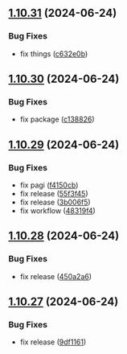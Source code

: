 ## [1.10.31](https://github.com/hattaalfaritzy/hzy-ui/compare/v1.10.30...v1.10.31) (2024-06-24)


### Bug Fixes

* fix things ([c632e0b](https://github.com/hattaalfaritzy/hzy-ui/commit/c632e0b7c5079ee2041010dd1b1d634c081ab647))



## [1.10.30](https://github.com/hattaalfaritzy/hzy-ui/compare/v1.10.29...v1.10.30) (2024-06-24)


### Bug Fixes

* fix package ([c138826](https://github.com/hattaalfaritzy/hzy-ui/commit/c1388263b9b9baeb652561e05fd2654f7022d2ed))



## [1.10.29](https://github.com/hattaalfaritzy/hzy-ui/compare/v1.10.28...v1.10.29) (2024-06-24)


### Bug Fixes

* fix pagi ([f4150cb](https://github.com/hattaalfaritzy/hzy-ui/commit/f4150cb74922b658197a1cfd74c7616986ccf7b1))
* fix release ([55f3f45](https://github.com/hattaalfaritzy/hzy-ui/commit/55f3f4571871c3c4a2f048ee29b208fa41c69be4))
* fix release ([3b006f5](https://github.com/hattaalfaritzy/hzy-ui/commit/3b006f5a82e525fde75bc1520542d7efc059158b))
* fix workflow ([48319f4](https://github.com/hattaalfaritzy/hzy-ui/commit/48319f43bd1dae958b9db5f84fb6478ad0d0c9b4))



## [1.10.28](https://github.com/hattaalfaritzy/hzy-ui/compare/v1.10.27...v1.10.28) (2024-06-24)


### Bug Fixes

* fix release ([450a2a6](https://github.com/hattaalfaritzy/hzy-ui/commit/450a2a6c8199f7851461767c3cc1e00dec88586a))



## [1.10.27](https://github.com/hattaalfaritzy/hzy-ui/compare/v1.10.26...v1.10.27) (2024-06-24)


### Bug Fixes

* fix release ([9df1161](https://github.com/hattaalfaritzy/hzy-ui/commit/9df1161ad2d7947158906c04a2ec20123bc0b090))



